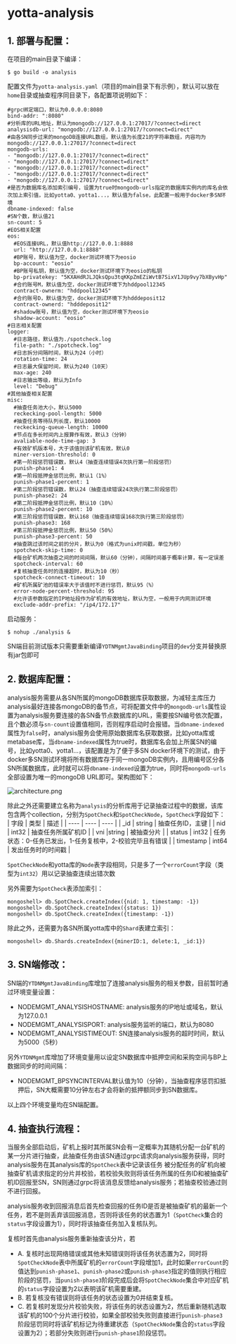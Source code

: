 # yotta-analysis
## 1. 部署与配置：
在项目的main目录下编译：
```
$ go build -o analysis
```
配置文件为`yotta-analysis.yaml`（项目的main目录下有示例），默认可以放在`home`目录或抽查程序同目录下，各配置项说明如下：
```
#grpc绑定端口，默认为0.0.0.0:8080
bind-addr: ":8080"
#分析库的URL地址，默认为mongodb://127.0.0.1:27017/?connect=direct
analysisdb-url: "mongodb://127.0.0.1:27017/?connect=direct"
#由各SN同步过来的mongoDB连接URL数组，默认值为长度21的字符串数组，内容均为mongodb://127.0.0.1:27017/?connect=direct
mongodb-urls: 
- "mongodb://127.0.0.1:27017/?connect=direct"
- "mongodb://127.0.0.1:27017/?connect=direct"
- "mongodb://127.0.0.1:27017/?connect=direct"
- "mongodb://127.0.0.1:27017/?connect=direct"
- "mongodb://127.0.0.1:27017/?connect=direct"
#是否为数据库名添加索引编号，设置为true时mongodb-urls指定的数据库实例内的库名会依次加上索引值，比如yotta0、yotta1...，默认值为false，此配置一般用于docker多SN环境
dbname-indexed: false
#SN个数，默认值21
sn-count: 5
#EOS相关配置
eos:
  #EOS连接URL，默认值http://127.0.0.1:8888
  url: "http://127.0.0.1:8888"
  #BP账号，默认值为空，docker测试环境下为eosio
  bp-account: "eosio"
  #BP账号私钥，默认值为空，docker测试环境下为eosio的私钥
  bp-privatekey: "5KXAHdRJLJQksQpu3tqKKpZmEZiWvtB7SixV1JUp9vy7bXByvHp"
  #合约账号M，默认值为空，docker测试环境下为hddpool12345
  contract-ownerm: "hddpool12345"
  #合约账号D，默认值为空，docker测试环境下为hdddeposit12
  contract-ownerd: "hdddeposit12"
  #shadow账号，默认值为空，docker测试环境下为eosio
  shadow-account: "eosio"
#日志相关配置
logger:
  #日志路径，默认值为./spotcheck.log
  file-path: "./spotcheck.log"
  #日志拆分间隔时间，默认为24（小时）
  rotation-time: 24
  #日志最大保留时间，默认为240（10天）
  max-age: 240
  #日志输出等级，默认为Info
  level: "Debug"
#其他抽查相关配置
misc:
  #抽查任务池大小，默认5000
  reckecking-pool-length: 5000
  #抽查任务等待队列长度，默认10000
  reckecking-queue-length: 10000
  #节点在多长时间内上报算作有效，默认3（分钟）
  avaliable-node-time-gap: 3
  #有效矿机版本号，大于该值则该矿机有效，默认0
  miner-version-threshold: 0
  #第一阶段惩罚错误数，默认4（抽查连续错误4次执行第一阶段惩罚）
  punish-phase1: 4
  #第一阶段抵押金惩罚比例，默认1（1%）
  punish-phase1-percent: 1
  #第二阶段惩罚错误数，默认24（抽查连续错误24次执行第二阶段惩罚）
  punish-phase2: 24
  #第二阶段抵押金惩罚比例，默认10（10%）
  punish-phase2-percent: 10
  #第三阶段惩罚错误数，默认168（抽查连续错误168次执行第三阶段惩罚）
  punish-phase3: 168
  #第三阶段抵押金惩罚比例，默认50（50%）
  punish-phase3-percent: 50
  #抽查跳过该时间之前的分片，默认为0（格式为unix时间戳，单位为秒）
  spotcheck-skip-time: 0
  #每台矿机两次抽查之间的时间间隔，默认60（分钟），间隔时间基于概率计算，有一定误差
  spotcheck-interval: 60
  #复核抽查任务时的连接超时，默认为10（秒）
  spotcheck-connect-timeout: 10
  #矿机所属矿池的错误率大于该值时不进行惩罚，默认95（%）
  error-node-percent-threshold: 95
  #允许该参数指定的IP地址段作为矿机的有效地址，默认为空，一般用于内网测试环境
  exclude-addr-prefix: "/ip4/172.17"
```
启动服务：
```
$ nohup ./analysis &
```
SN端目前测试版本只需要重新编译`YDTNMgmtJavaBinding`项目的`dev`分支并替换原有jar包即可

## 2. 数据库配置：
analysis服务需要从各SN所属的mongoDB数据库获取数据，为减轻主库压力analysis最好连接各mongoDB的备节点，可将配置文件中的`mongodb-urls`属性设置为analysis服务要连接的各SN备节点数据库的URL，需要按SN编号依次配置，且个数必须与`sn-count`设置值相同，否则程序启动时会报错。当`dbname-indexed`属性为`false`时，analysis服务会使用原始数据库名获取数据，比如yotta库或metabase库，当`dbname-indexed`属性为true时，数据库名会加上所属SN的编号，比如yotta0、yotta1...，该配置是为了便于多SN docker环境下的测试，由于docker多SN测试环境将所有数据库存于同一mongoDB实例内，且用编号区分各SN所属数据库，此时就可以将`dbname-indexed`设置为true，同时将`mongodb-urls`全部设置为唯一的mongoDB URL即可。架构图如下：

![architecture.png](https://i.loli.net/2020/04/30/vFc6KSZ3YoQfuyJ.png)

除此之外还需要建立名称为`analysis`的分析库用于记录抽查过程中的数据，该库包含两个collection，分别为`SpotCheck`和`SpotCheckNode`，`SpotCheck`字段如下：
| 字段 | 类型 | 描述 |
| ---- | ---- | ---- |
| _id | string | 抽查任务ID，主键 |
| nid | int32 | 抽查任务所属矿机ID |
| vni |string |	被抽查分片 |
| status | int32 | 任务状态：0-任务已发出，1-任务复核中，2-校验完毕且有错误 |
| timestamp	| int64	| 发出任务时的时间戳 |

`SpotCheckNode`和yotta库的`Node`表字段相同，只是多了一个`errorCount`字段（类型为`int32`）用以记录抽查连续出错次数

另外需要为`SpotCheck`表添加索引：
```
mongoshell> db.SpotCheck.createIndex({nid: 1, timestamp: -1})
mongoshell> db.SpotCheck.createIndex({status: 1})
mongoshell> db.SpotCheck.createIndex({timestamp: -1})
```
除此之外，还需要为各SN所属yotta库中的`Shard`表建立索引：
```
mongoshell> db.Shards.createIndex({minerID:1, delete:1, _id:1})
```

## 3. SN端修改：
SN端的`YTDNMgmtJavaBinding`库增加了连接analysis服务的相关参数，目前暂时通过环境变量设置：
* NODEMGMT_ANALYSISHOSTNAME: analysis服务的IP地址或域名，默认为127.0.0.1
* NODEMGMT_ANALYSISPORT: analysis服务监听的端口，默认为8080
* NODEMGMT_ANALYSISTIMEOUT: SN连接analysis服务的超时时间，默认为5000（5秒）
  
另外`YTDNMgmt`库增加了环境变量用以设定SN数据库中抵押空间和采购空间与BP上数据同步的时间间隔：
* NODEMGMT_BPSYNCINTERVAL默认值为10（分钟），当抽查程序惩罚扣抵押后，SN大概需要10分钟左右才会将新的抵押额同步到SN数据库。
  
以上四个环境变量均在SN端配置。

## 4. 抽查执行流程：
当服务全部启动后，矿机上报时其所属SN会有一定概率为其随机分配一台矿机的某一分片进行抽查，此抽查任务由该SN通过grpc请求向analysis服务获得，同时analysis服务在其analysis库的`SpotCheck`表中记录该任务
被分配任务的矿机向被抽查矿机请求指定的分片并校验，若校验失败则将该任务所属的任务ID和被抽查矿机ID回报至SN，SN则通过grpc将该消息反馈给analysis服务；若抽查校验通过则不进行回报。

analysis服务收到回报消息后首先检查回报的任务ID是否是被抽查矿机的最新一个任务，若不是则丢弃该回报消息，否则将该任务的状态置为1（`SpotCheck`集合的`status`字段设置为1），同时将该抽查任务加入复核队列。

复核时首先由analysis服务重新抽查该分片，若
* A. 复核时出现网络错误或其他未知错误则将该任务状态置为2，同时将`SpotCheckNode`表中所属矿机的`errorCount`字段增加1，此时如果`errorCount`的值达到`punish-phase1`、`punish-phase2`或`punish-phase3`指定的值则执行相应阶段的惩罚，当`punish-phase3`阶段完成后会将`SpotCheckNode`集合中对应矿机的`status`字段设置为2以表明该矿机需要重建。
* B. 若复核没有错误则将该任务的状态设置为0并结束复核。
* C. 若复核时发现分片校验失败，将该任务的状态设置为2，然后重新随机选取该矿机的100个分片进行校验，如果全部校验失败则直接进行`punish-phase3`阶段惩罚同时将该矿机标记为待重建状态（`SpotCheckNode`集合的`status`字段设置为2）；若部分失败则进行`punish-phase1`阶段惩罚。